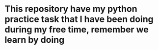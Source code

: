 # This repository have my python practice task that I have been doing during my free time, remember we learn by doing
